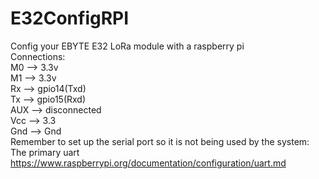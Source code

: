 # E32ConfigRPI
Config your EBYTE E32 LoRa module with a raspberry pi  
Connections:  
M0 --> 3.3v  
M1 --> 3.3v  
Rx --> gpio14(Txd)  
Tx --> gpio15(Rxd)  
AUX --> disconnected  
Vcc --> 3.3  
Gnd --> Gnd  
Remember to set up the serial port so it is not being used by the system: The primary uart  
https://www.raspberrypi.org/documentation/configuration/uart.md
